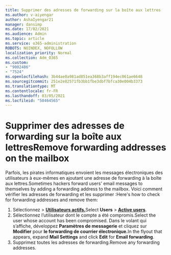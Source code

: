 ```yaml
---
title: Supprimer des adresses de forwarding sur la boîte aux lettres
ms.author: v-aiyengar
author: AshaIyengar21
manager: dansimp
ms.date: 17/02/2021
ms.audience: Admin
ms.topic: article
ms.service: o365-administration
ROBOTS: NOINDEX, NOFOLLOW
localization_priority: Normal
ms.collection: Adm_O365
ms.custom:
- "9002486"
- "7524"
ms.openlocfilehash: 3b44ae0a981ad851ea368b3aff194ec061ae6648
ms.sourcegitcommit: 251e2e82571fb3bb1fbe3dbf7bfca30e004b3373
ms.translationtype: MT
ms.contentlocale: fr-FR
ms.lasthandoff: 03/05/2021
ms.locfileid: "50464565"
---
```

# <a name="remove-forwarding-addresses-on-the-mailbox"></a><span data-ttu-id="70ccd-102">Supprimer des adresses de forwarding sur la boîte aux lettres</span><span class="sxs-lookup"><span data-stu-id="70ccd-102">Remove forwarding addresses on the mailbox</span></span>

<span data-ttu-id="70ccd-103">Parfois, les pirates informatiques envoient les messages électroniques des utilisateurs à eux-mêmes en ajoutant une adresse de forwarding à la boîte aux lettres.</span><span class="sxs-lookup"><span data-stu-id="70ccd-103">Sometimes hackers forward users' email messages to themselves by adding a forwarding address to the mailbox.</span></span> <span data-ttu-id="70ccd-104">Voici comment vérifier les adresses de forwarding et les supprimer :</span><span class="sxs-lookup"><span data-stu-id="70ccd-104">Here's how to check for forwarding addresses and remove them:</span></span>

1. <span data-ttu-id="70ccd-105">Sélectionnez   >  **[Utilisateurs actifs.](https://go.microsoft.com/fwlink/p/?linkid=834822)**</span><span class="sxs-lookup"><span data-stu-id="70ccd-105">Select **Users** > **[Active users](https://go.microsoft.com/fwlink/p/?linkid=834822)**.</span></span>
1. <span data-ttu-id="70ccd-106">Sélectionnez l’utilisateur dont le compte a été compromis.</span><span class="sxs-lookup"><span data-stu-id="70ccd-106">Select the user whose account has been compromised.</span></span> <span data-ttu-id="70ccd-107">Dans le volant qui s’affiche, développez **Paramètres de messagerie** et cliquez sur **Modifier** pour **le forwarding de courrier électronique.**</span><span class="sxs-lookup"><span data-stu-id="70ccd-107">In the flyout that appears, expand **Mail Settings** and click **Edit** for **Email forwarding**.</span></span>
1. <span data-ttu-id="70ccd-108">Supprimez toutes les adresses de forwarding.</span><span class="sxs-lookup"><span data-stu-id="70ccd-108">Remove any forwarding addresses.</span></span>
